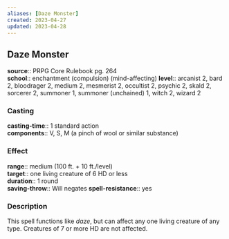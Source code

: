 ```yaml
---
aliases: [Daze Monster]
created: 2023-04-27
updated: 2023-04-28
---
```


## Daze Monster

**source**:: PRPG Core Rulebook pg. 264  
**school**:: enchantment (compulsion) (mind-affecting)
**level**:: arcanist 2, bard 2, bloodrager 2, medium 2, mesmerist 2, occultist 2, psychic 2, skald 2, sorcerer 2, summoner 1, summoner (unchained) 1, witch 2, wizard 2

### Casting

**casting-time**:: 1 standard action  
**components**:: V, S, M (a pinch of wool or similar substance)

### Effect

**range**:: medium (100 ft. + 10 ft./level)  
**target**:: one living creature of 6 HD or less  
**duration**:: 1 round  
**saving-throw**:: Will negates
**spell-resistance**:: yes

### Description

This spell functions like *daze*, but can affect any one living creature of any type. Creatures of 7 or more HD are not affected.
